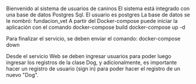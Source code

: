 Bienvenido al sistema de usuarios de caninos
El sistema está integrado con una base de datos Postgres Sql.
El usuario es postgres
La base de datos se le nombró: fundacion_vet
A partir del Docker-compose puede iniciar la aplicación con el comando
docker-compose build
docker-compose up -d

Para finalizar el servicio, se deben enviar el comando:
docker-compose down

Desde el servicio Web se deben ingresar usuarios para poder luego ingresar los registros de la clase Dog, y adicionalmente, es importante hacer un registro de usuario (sign in) para poder hacer el registro de un nuevo "Dog".

